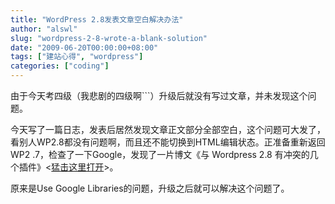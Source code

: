 ```yaml
---
title: "WordPress 2.8发表文章空白解决办法"
author: "alswl"
slug: "wordpress-2-8-wrote-a-blank-solution"
date: "2009-06-20T00:00:00+08:00"
tags: ["建站心得", "wordpress"]
categories: ["coding"]
---
```


由于今天考四级（我悲剧的四级啊```）升级后就没有写过文章，并未发现这个问题。

今天写了一篇日志，发表后居然发现文章正文部分全部空白，这个问题可大发了，看别人WP2.8都没有问题啊，而且还不能切换到HTML编辑状态。正准备重新返回WP2
.7，检查了一下Google，发现了一片博文《与 Wordpress 2.8 有冲突的几个插件》<[猛击这里打开](http://www.suoyishuo.com/archives/wordpress-28-conflict.html)>。

原来是Use Google Libraries的问题，升级之后就可以解决这个问题了。

